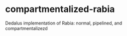 # compartmentalized-rabia
Dedalus implementation of Rabia: normal, pipelined, and compartmentalizezd
